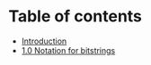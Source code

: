 # Table of contents

* [Introduction](README.md)
* [1.0 Notation for bitstrings](1.0-notation-for-bitstrings.md)
